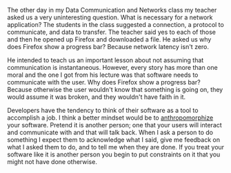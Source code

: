 The other day in my Data Communication and Networks class my teacher asked us a very uninteresting question. What is necessary for a network application? The students in the class suggested a connection, a protocol to communicate, and data to transfer. The teacher said yes to each of those and then he opened up Firefox and downloaded a file. He asked us why does Firefox show a progress bar? Because network latency isn't zero.

He intended to teach us an important lesson about not assuming that communication is instantaneous. However, every story has more than one moral and the one I got from his lecture was that software needs to communicate with the user. Why does Firefox show a progress bar? Because otherwise the user wouldn't know that something is going on, they would assume it was broken, and they wouldn't have faith in it.

Developers have the tendency to think of their software as a tool to accomplish a job. I think a better mindset would be to [anthropomorphize][1] your software. Pretend it is another person; one that your users will interact and communicate with and that will talk back. When I ask a person to do something I expect them to acknowledge what I said, give me feedback on what I asked them to do, and to tell me when they are done. If you treat your software like it is another person you begin to put constraints on it that you might not have done otherwise.

[1]: http://www.google.com/search?hl=en&safe=off&q=define:anthropomorphize&btnG=Search